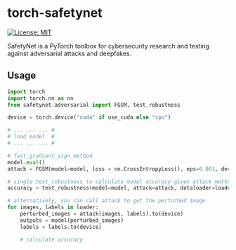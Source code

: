# torch-safetynet
[![License: MIT](https://img.shields.io/badge/License-MIT-yellow.svg)](https://opensource.org/licenses/MIT)

SafetyNet is a PyTorch toolbox for cybersecurity research and testing against adversarial attacks and deepfakes. 

## Usage

```python
import torch
import torch.nn as nn
from safetynet.adversarial import FGSM, test_robustness

device = torch.device("cuda" if use_cuda else "cpu")

# ... ... ... #
# load model  #
# ... ... ... #

# fast_gradient_sign_method
model.eval()
attack = FGSM(model=model, loss = nn.CrossEntropyLoss(), eps=0.001, device=device)

# single test_robustness to calculate model accuracy given attack method
accuracy = test_robustness(model=model, attack=attack, dataloader=loader, device=device)

# alternatively, you can call attack to get the perturbed image
for images, labels in loader:
    perturbed_images = attack(images, labels).to(device)
    outputs = model(perturbed_images)
    labels = labels.to(device)

    # calculate accuracy
```